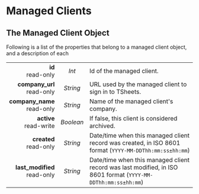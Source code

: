 # Managed Clients

## The Managed Client Object

Following is a list of the properties that belong to a managed client object, and a description of each

|                |             |             |
| -------------: | :---------: | ----------- |
| **id**<br/>read-only | _Int_ | Id of the managed client. |
| **company_url**<br/>read-only | _String_ | URL used by the managed client to sign in to TSheets. |
| **company_name**<br/>read-only | _String_ | Name of the managed client's company. |
| **active**<br/>read-write | _Boolean_ | If false, this client is considered archived. |
| **created**<br/>read-only | _String_ | Date/time when this managed client record was created, in ISO 8601 format (`YYYY-MM-DDThh:mm:ss±hh:mm`) |
| **last_modified**<br/>read-only | _String_ | Date/time when this managed client record was last modified, in ISO 8601 format (`YYYY-MM-DDThh:mm:ss±hh:mm`) |

 